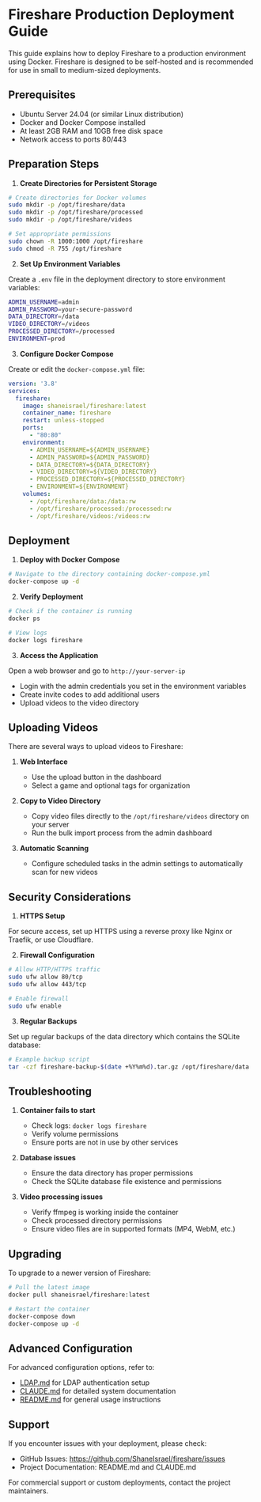 # Fireshare Production Deployment Guide

This guide explains how to deploy Fireshare to a production environment using Docker. Fireshare is designed to be self-hosted and is recommended for use in small to medium-sized deployments.

## Prerequisites

- Ubuntu Server 24.04 (or similar Linux distribution)
- Docker and Docker Compose installed
- At least 2GB RAM and 10GB free disk space
- Network access to ports 80/443

## Preparation Steps

1. **Create Directories for Persistent Storage**

```bash
# Create directories for Docker volumes
sudo mkdir -p /opt/fireshare/data
sudo mkdir -p /opt/fireshare/processed
sudo mkdir -p /opt/fireshare/videos

# Set appropriate permissions
sudo chown -R 1000:1000 /opt/fireshare
sudo chmod -R 755 /opt/fireshare
```

2. **Set Up Environment Variables**

Create a `.env` file in the deployment directory to store environment variables:

```bash
ADMIN_USERNAME=admin
ADMIN_PASSWORD=your-secure-password
DATA_DIRECTORY=/data
VIDEO_DIRECTORY=/videos
PROCESSED_DIRECTORY=/processed
ENVIRONMENT=prod
```

3. **Configure Docker Compose**

Create or edit the `docker-compose.yml` file:

```yaml
version: '3.8'
services:
  fireshare:
    image: shaneisrael/fireshare:latest
    container_name: fireshare
    restart: unless-stopped
    ports:
      - "80:80"
    environment:
      - ADMIN_USERNAME=${ADMIN_USERNAME}
      - ADMIN_PASSWORD=${ADMIN_PASSWORD}
      - DATA_DIRECTORY=${DATA_DIRECTORY}
      - VIDEO_DIRECTORY=${VIDEO_DIRECTORY}
      - PROCESSED_DIRECTORY=${PROCESSED_DIRECTORY}
      - ENVIRONMENT=${ENVIRONMENT}
    volumes:
      - /opt/fireshare/data:/data:rw
      - /opt/fireshare/processed:/processed:rw
      - /opt/fireshare/videos:/videos:rw
```

## Deployment

1. **Deploy with Docker Compose**

```bash
# Navigate to the directory containing docker-compose.yml
docker-compose up -d
```

2. **Verify Deployment**

```bash
# Check if the container is running
docker ps

# View logs
docker logs fireshare
```

3. **Access the Application**

Open a web browser and go to `http://your-server-ip`

- Login with the admin credentials you set in the environment variables
- Create invite codes to add additional users
- Upload videos to the video directory

## Uploading Videos

There are several ways to upload videos to Fireshare:

1. **Web Interface**
   - Use the upload button in the dashboard
   - Select a game and optional tags for organization

2. **Copy to Video Directory**
   - Copy video files directly to the `/opt/fireshare/videos` directory on your server
   - Run the bulk import process from the admin dashboard

3. **Automatic Scanning**
   - Configure scheduled tasks in the admin settings to automatically scan for new videos

## Security Considerations

1. **HTTPS Setup**

For secure access, set up HTTPS using a reverse proxy like Nginx or Traefik, or use Cloudflare.

2. **Firewall Configuration**

```bash
# Allow HTTP/HTTPS traffic
sudo ufw allow 80/tcp
sudo ufw allow 443/tcp

# Enable firewall
sudo ufw enable
```

3. **Regular Backups**

Set up regular backups of the data directory which contains the SQLite database:

```bash
# Example backup script
tar -czf fireshare-backup-$(date +%Y%m%d).tar.gz /opt/fireshare/data
```

## Troubleshooting

1. **Container fails to start**
   - Check logs: `docker logs fireshare`
   - Verify volume permissions
   - Ensure ports are not in use by other services

2. **Database issues**
   - Ensure the data directory has proper permissions
   - Check the SQLite database file existence and permissions

3. **Video processing issues**
   - Verify ffmpeg is working inside the container
   - Check processed directory permissions
   - Ensure video files are in supported formats (MP4, WebM, etc.)

## Upgrading

To upgrade to a newer version of Fireshare:

```bash
# Pull the latest image
docker pull shaneisrael/fireshare:latest

# Restart the container
docker-compose down
docker-compose up -d
```

## Advanced Configuration

For advanced configuration options, refer to:

- [LDAP.md](LDAP.md) for LDAP authentication setup
- [CLAUDE.md](CLAUDE.md) for detailed system documentation
- [README.md](README.md) for general usage instructions

## Support

If you encounter issues with your deployment, please check:

- GitHub Issues: https://github.com/ShaneIsrael/fireshare/issues
- Project Documentation: README.md and CLAUDE.md

For commercial support or custom deployments, contact the project maintainers.